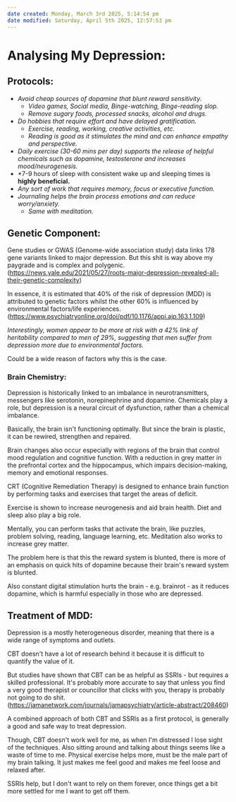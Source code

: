 ```yaml
---
date created: Monday, March 3rd 2025, 5:14:54 pm
date modified: Saturday, April 5th 2025, 12:57:53 pm
---
```


# Analysing My Depression:

## Protocols:
- *Avoid cheap sources of dopamine that blunt reward sensitivity.*
	- *Video games, Social media, Binge-watching, Binge-reading slop.*
	- *Remove sugary foods, processed snacks, alcohol and drugs.*
- *Do hobbies that require effort and have delayed gratification.*
	- *Exercise, reading, working, creative activities, etc.*
	- *Reading is good as it stimulates the mind and can enhance empathy and perspective.*
- *Daily exercise (30-60 mins per day) supports the release of helpful chemicals such as dopamine, testosterone and increases mood/neurogenesis.*
- *7-9 hours of sleep with consistent wake up and sleeping times is **highly beneficial.**
- *Any sort of work that requires memory, focus or executive function.*
- *Journaling helps the brain process emotions and can reduce worry/anxiety.*
	- *Same with meditation.*

## Genetic Component:

Gene studies or GWAS (Genome-wide association study) data links 178 gene variants linked to major depression. But this shit is way above my paygrade and is complex and polygenic. (https://news.yale.edu/2021/05/27/roots-major-depression-revealed-all-their-genetic-complexity)

In essence, it is estimated that 40% of the risk of depression (MDD) is attributed to genetic factors whilst the other 60% is influenced by environmental factors/life experiences. (https://www.psychiatryonline.org/doi/pdf/10.1176/appi.ajp.163.1.109)

*Interestingly, women appear to be more at risk with a 42% link of heritability compared to men of 29%, suggesting that men suffer from depression more due to environmental factors.* 

Could be a wide reason of factors why this is the case.
### Brain Chemistry:

Depression is historically linked to an imbalance in neurotransmitters, messengers like serotonin, norepinephrine and dopamine. Chemicals play a role, but depression is a neural circuit of dysfunction, rather than a chemical imbalance.

Basically, the brain isn't functioning optimally. But since the brain is plastic, it can be rewired, strengthen and repaired.

Brain changes also occur especially with regions of the brain that control mood regulation and cognitive function. With a reduction in grey matter in the prefrontal cortex and the hippocampus, which impairs decision-making, memory and emotional responses.

CRT (Cognitive Remediation Therapy) is designed to enhance brain function by performing tasks and exercises that target the areas of deficit.

Exercise is shown to increase neurogenesis and aid brain health. Diet and sleep also play a big role.

Mentally, you can perform tasks that activate the brain, like puzzles, problem solving, reading, language learning, etc. Meditation also works to increase grey matter.

The problem here is that this the reward system is blunted, there is more of an emphasis on quick hits of dopamine because their brain's reward system is blunted.

Also constant digital stimulation hurts the brain - e.g. brainrot - as it reduces dopamine, which is harmful especially in those who are depressed.
## Treatment of MDD:

Depression is a mostly heterogeneous disorder, meaning that there is a wide range of symptoms and outlets.

CBT doesn't have a lot of research behind it because it is difficult to quantify the value of it.

But studies have shown that CBT can be as helpful as SSRIs - but requires a skilled professional. It's probably more accurate to say that unless you find a very good therapist or councillor that clicks with you, therapy is probably not going to do shit. (https://jamanetwork.com/journals/jamapsychiatry/article-abstract/208460)

A combined approach of both CBT and SSRIs as a first protocol, is generally a good and safe way to treat depression.

Though, CBT doesn't work well for me, as when I'm distressed I lose sight of the techniques. Also sitting around and talking about things seems like a waste of time to me. Physical exercise helps more, must be the male part of my brain talking. It just makes me feel good and makes me feel loose and relaxed after.

SSRIs help, but I don't want to rely on them forever, once things get a bit more settled for me I want to get off them.
